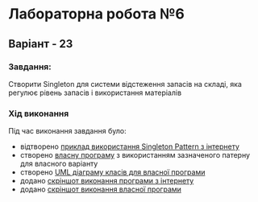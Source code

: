 # Лабораторна робота №6
## Варіант - 23
### Завдання:
Створити Singleton для системи відстеження запасів на складі, яка регулює рівень запасів і використання матеріалів
### Хід виконання
Під час виконання завдання було:
- відтворено [приклад використання Singleton Pattern з інтернету](https://github.com/Maksym-Tomusiak/Maksym-Tomusiak-Lab-Songleton/blob/main/Example/Program.cs)
- створено [власну програму](https://github.com/Maksym-Tomusiak/Maksym-Tomusiak-Lab-Songleton/blob/main/Personal/Program.cs) з використанням зазначеного патерну для власного варіанту
- створено [UML діаграму класів для власної програми](https://github.com/Maksym-Tomusiak/Maksym-Tomusiak-Lab-Songleton/blob/main/Personal/uml.png)
- додано [скріншот виконання програми з інтернету](https://github.com/Maksym-Tomusiak/Maksym-Tomusiak-Lab-Songleton/blob/main/Example/screen_example.png)
- додано [скріншот виконання власної програми](https://github.com/Maksym-Tomusiak/Maksym-Tomusiak-Lab-Songleton/blob/main/Personal/screen_personal.png)
